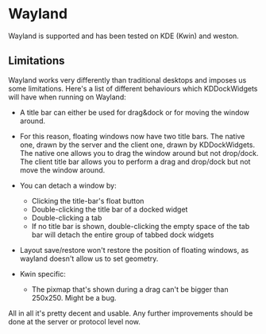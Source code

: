 # Wayland

Wayland is supported and has been tested on KDE (Kwin) and weston.

## Limitations

Wayland works very differently than traditional desktops and imposes us some
limitations. Here's a list of different behaviours which KDDockWidgets will have
when running on Wayland:

- A title bar can either be used for drag&dock or for moving the window around.

- For this reason, floating windows now have two title bars.
  The native one, drawn by the server and the client one, drawn by KDDockWidgets.
  The native one allows you to drag the window around but not drop/dock.
  The client title bar allows you to perform a drag and drop/dock but not move the window around.

- You can detach a window by:
  - Clicking the title-bar's float button
  - Double-clicking the title bar of a docked widget
  - Double-clicking a tab
  - If no title bar is shown, double-clicking the empty space of the tab bar will detach
  the entire group of tabbed dock widgets

- Layout save/restore won't restore the position of floating windows, as wayland
  doesn't allow us to set geometry.

- Kwin specific:
  - The pixmap that's shown during a drag can't be bigger than 250x250. Might be a bug.

All in all it's pretty decent and usable. Any further improvements should be done at the server or
protocol level now.
